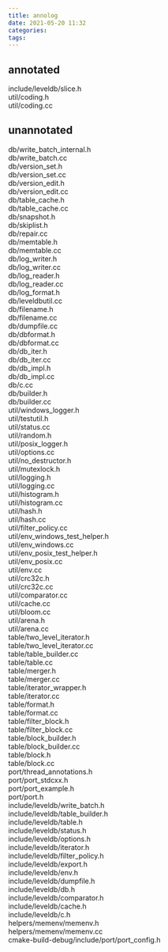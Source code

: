 ```yaml
---
title: annolog
date: 2021-05-20 11:32
categories: 
tags: 
---
```


## annotated
include/leveldb/slice.h  
util/coding.h  
util/coding.cc

## unannotated
db/write_batch_internal.h  
db/write_batch.cc  
db/version_set.h  
db/version_set.cc  
db/version_edit.h  
db/version_edit.cc  
db/table_cache.h  
db/table_cache.cc  
db/snapshot.h  
db/skiplist.h  
db/repair.cc  
db/memtable.h  
db/memtable.cc  
db/log_writer.h  
db/log_writer.cc  
db/log_reader.h  
db/log_reader.cc  
db/log_format.h  
db/leveldbutil.cc  
db/filename.h  
db/filename.cc  
db/dumpfile.cc  
db/dbformat.h  
db/dbformat.cc  
db/db_iter.h  
db/db_iter.cc  
db/db_impl.h  
db/db_impl.cc  
db/c.cc  
db/builder.h  
db/builder.cc  
util/windows_logger.h  
util/testutil.h  
util/status.cc  
util/random.h  
util/posix_logger.h  
util/options.cc  
util/no_destructor.h  
util/mutexlock.h  
util/logging.h  
util/logging.cc  
util/histogram.h  
util/histogram.cc  
util/hash.h  
util/hash.cc  
util/filter_policy.cc  
util/env_windows_test_helper.h  
util/env_windows.cc  
util/env_posix_test_helper.h  
util/env_posix.cc  
util/env.cc  
util/crc32c.h  
util/crc32c.cc  
util/comparator.cc  
util/cache.cc  
util/bloom.cc  
util/arena.h  
util/arena.cc  
table/two_level_iterator.h  
table/two_level_iterator.cc  
table/table_builder.cc  
table/table.cc  
table/merger.h  
table/merger.cc  
table/iterator_wrapper.h  
table/iterator.cc  
table/format.h  
table/format.cc  
table/filter_block.h  
table/filter_block.cc  
table/block_builder.h  
table/block_builder.cc  
table/block.h  
table/block.cc  
port/thread_annotations.h  
port/port_stdcxx.h  
port/port_example.h  
port/port.h  
include/leveldb/write_batch.h  
include/leveldb/table_builder.h  
include/leveldb/table.h  
include/leveldb/status.h  
include/leveldb/options.h  
include/leveldb/iterator.h  
include/leveldb/filter_policy.h  
include/leveldb/export.h  
include/leveldb/env.h  
include/leveldb/dumpfile.h  
include/leveldb/db.h  
include/leveldb/comparator.h  
include/leveldb/cache.h  
include/leveldb/c.h  
helpers/memenv/memenv.h  
helpers/memenv/memenv.cc  
cmake-build-debug/include/port/port_config.h  
